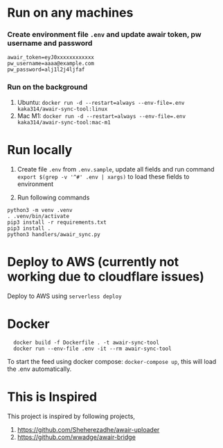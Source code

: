 # Run on any machines

### Create environment file `.env` and update awair token, pw username and password

```
awair_token=eyJ0xxxxxxxxxxxx
pw_username=aaaa@example.com
pw_password=alj1l2j4ljfaf
```

### Run on the background

1. Ubuntu: `docker run -d --restart=always --env-file=.env kaka314/awair-sync-tool:linux`
2. Mac M1: `docker run -d --restart=always --env-file=.env kaka314/awair-sync-tool:mac-m1`


# Run locally

1. Create file `.env` from `.env.sample`, update all fields and run command `export $(grep -v '^#' .env | xargs)` to load these fields to environment

2. Run following commands

```
python3 -m venv .venv
. .venv/bin/activate
pip3 install -r requirements.txt
pip3 install .
python3 handlers/awair_sync.py
```

# Deploy to AWS (currently not working due to cloudflare issues)

Deploy to AWS using `serverless deploy`


# Docker

```
  docker build -f Dockerfile . -t awair-sync-tool
  docker run --env-file .env -it --rm awair-sync-tool
```

To start the feed using docker compose: `docker-compose up`, this will load the .env automatically.


# This is Inspired

This project is inspired by following projects,

1. https://github.com/Sheherezadhe/awair-uploader
2. https://github.com/wwadge/awair-bridge